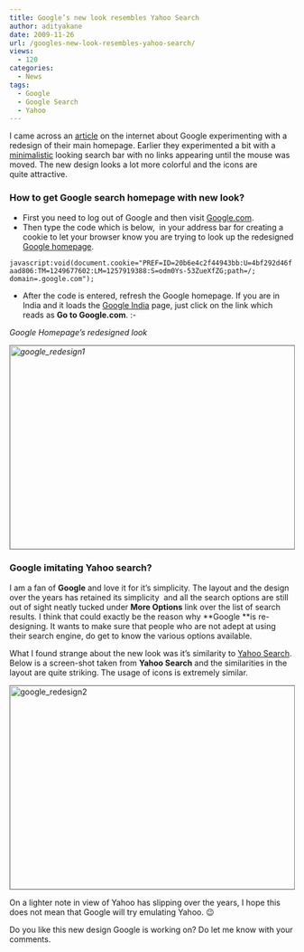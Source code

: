 ```yaml
---
title: Google’s new look resembles Yahoo Search
author: adityakane
date: 2009-11-26
url: /googles-new-look-resembles-yahoo-search/
views:
  - 120
categories:
  - News
tags:
  - Google
  - Google Search
  - Yahoo
---
```

I came across an <a href="http://blogoscoped.com/archive/2009-11-25-n78.html" onclick="_gaq.push(['_trackEvent', 'outbound-article', 'http://blogoscoped.com/archive/2009-11-25-n78.html', 'article']);" >article</a> on the internet about Google experimenting with a redesign of their main homepage. Earlier they experimented a bit with a [minimalistic][1] looking search bar with no links appearing until the mouse was moved. The new design looks a lot more colorful and the icons are quite attractive.

### How to get Google search homepage with new look?

  * First you need to log out of Google and then visit <a href="http://google.com" onclick="_gaq.push(['_trackEvent', 'outbound-article', 'http://google.com', 'Google.com']);" >Google.com</a>.
  * Then type the code which is below,  in your address bar for creating a cookie to let your browser know you are trying to look up the redesigned <a href="http://www.google.com" onclick="_gaq.push(['_trackEvent', 'outbound-article', 'http://www.google.com', 'Google homepage']);" >Google homepage</a>.

`javascript:void(document.cookie="PREF=ID=20b6e4c2f44943bb:U=4bf292d46faad806:TM=1249677602:LM=1257919388:S=odm0Ys-53ZueXfZG;path=/; domain=.google.com");`

  * After the code is entered, refresh the Google homepage. If you are in India and it loads the <a href="http://google.co.in" onclick="_gaq.push(['_trackEvent', 'outbound-article', 'http://google.co.in', 'Google India']);" >Google India</a> page, just click on the link which reads as **Go to Google.com**. <img src="http://devilsworkshop.org/wp-includes/images/smilies/simple-smile.png" alt=":-)" class="wp-smiley" style="height: 1em; max-height: 1em;" />

*Google Homepage&#8217;s redesigned look*

*<img class="alignnone size-full wp-image-17316" style="border: 1px solid grey" title="google_redesign1" src="http://cdn.devilsworkshop.org/files/2009/11/google_redesign1.png" alt="google_redesign1" width="550" height="360" />*

### Google imitating Yahoo search?

I am a fan of **Google** and love it for it&#8217;s simplicity. The layout and the design over the years has retained its simplicity  and all the search options are still out of sight neatly tucked under **More Options** link over the list of search results. I think that could exactly be the reason why **Google **is re-designing. It wants to make sure that people who are not adept at using their search engine, do get to know the various options available.

What I found strange about the new look was it&#8217;s similarity to <a href="http://search.yahoo.com" onclick="_gaq.push(['_trackEvent', 'outbound-article', 'http://search.yahoo.com', 'Yahoo Search']);" >Yahoo Search</a>. Below is a screen-shot taken from **Yahoo Search** and the similarities in the layout are quite striking. The usage of icons is extremely similar.

<img class="alignnone size-full wp-image-17318" style="border: 1px solid grey" title="google_redesign2" src="http://cdn.devilsworkshop.org/files/2009/11/google_redesign2.png" alt="google_redesign2" width="550" height="360" />

On a lighter note in view of Yahoo has slipping over the years, I hope this does not mean that Google will try emulating Yahoo. 😉

Do you like this new design Google is working on? Do let me know with your comments.

 [1]: http://devilsworkshop.org/why-google-likes-minimalism/
